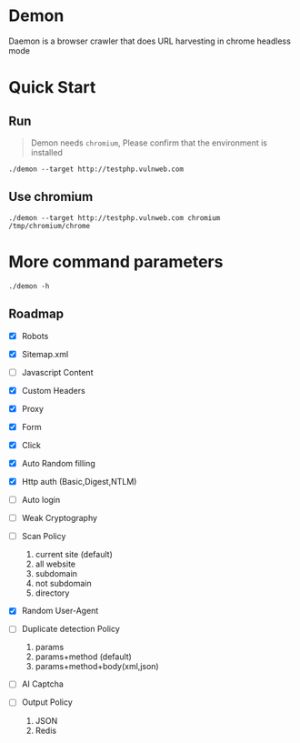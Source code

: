 # Demon

Daemon is a browser crawler that does URL harvesting in chrome headless mode

# Quick Start

## Run

> Demon needs `chromium`, Please confirm that the environment is installed

```shell
./demon --target http://testphp.vulnweb.com
```

## Use chromium

```shell
./demon --target http://testphp.vulnweb.com chromium /tmp/chromium/chrome
```

# More command parameters

```shell
./demon -h
```

## Roadmap

- [x] Robots
- [x] Sitemap.xml
- [ ] Javascript Content
- [x] Custom Headers
- [x] Proxy
- [x] Form
- [x] Click
- [x] Auto Random filling
- [x] Http auth (Basic,Digest,NTLM)
- [ ] Auto login
- [ ] Weak Cryptography
- [ ] Scan Policy

    1. current site (default)
    2. all website
    3. subdomain
    4. not subdomain
    5. directory

- [x] Random User-Agent
- [ ] Duplicate detection Policy

    1. params
    2. params+method (default)
    3. params+method+body(xml,json)

- [ ] AI Captcha
- [ ] Output Policy

    1. JSON
    2. Redis